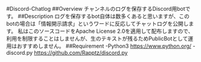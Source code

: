 #Discord-Chatlog
##Overview
チャンネルのログを保存するDiscord用botです。
##Description
ログを保存するbot自体は数多くあると思いますが、このbotの場合は「情報開示請求」というワードに反応してチャットログを公開します。
私はこのソースコードをApache License 2.0を適用して配布しますので、利用を制限することはしませんが、生のテキストが残るためPublicBotとして運用はおすすめしません。
##Requirement
-Python3 https://www.python.org/
-discord.py https://github.com/Rapptz/discord.py